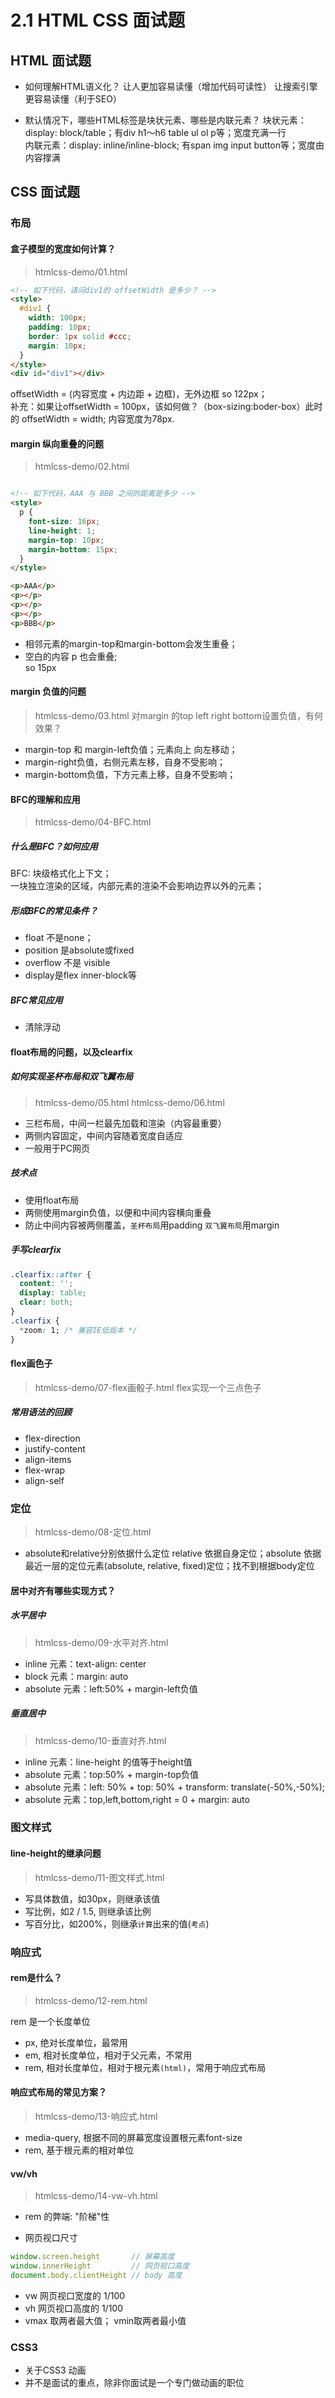 # 2.1 HTML CSS 面试题

## HTML 面试题

- 如何理解HTML语义化？
让人更加容易读懂（增加代码可读性） 
让搜索引擎更容易读懂（利于SEO）

- 默认情况下，哪些HTML标签是块状元素、哪些是内联元素？
块状元素：display: block/table；有div h1～h6 table ul ol p等；宽度充满一行  
内联元素：display: inline/inline-block; 有span img input button等；宽度由内容撑满

## CSS 面试题

### 布局
#### 盒子模型的宽度如何计算？
> htmlcss-demo/01.html
```html
<!-- 如下代码，请问div1的 offsetWidth 是多少？ -->
<style>
  #div1 {
    width: 100px;
    padding: 10px;
    border: 1px solid #ccc;
    margin: 10px;
  }
</style>
<div id="div1"></div>
```
offsetWidth = (内容宽度 + 内边距 + 边框)，无外边框 so 122px；  
补充：如果让offsetWidth = 100px，该如何做？（box-sizing:boder-box）此时的 offsetWidth = width; 内容宽度为78px.  

#### margin 纵向重叠的问题
> htmlcss-demo/02.html
```html

<!-- 如下代码，AAA 与 BBB 之间的距离是多少 -->
<style>
  p {
    font-size: 16px;
    line-height: 1;
    margin-top: 10px;
    margin-bottom: 15px;
  }
</style>

<p>AAA</p>
<p></p>
<p></p>
<p></p>
<p>BBB</p>
```
- 相邻元素的margin-top和margin-bottom会发生重叠；  
- 空白的内容 p 也会重叠;  
so 15px  

#### margin 负值的问题
> htmlcss-demo/03.html
对margin 的top left right bottom设置负值，有何效果？  
- margin-top 和 margin-left负值；元素向上 向左移动；  
- margin-right负值，右侧元素左移，自身不受影响；  
- margin-bottom负值，下方元素上移，自身不受影响；

#### BFC的理解和应用
>htmlcss-demo/04-BFC.html
##### 什么是BFC？如何应用  
BFC: 块级格式化上下文；  
一块独立渲染的区域，内部元素的渲染不会影响边界以外的元素；  
##### 形成BFC的常见条件？  
- float 不是none；
- position 是absolute或fixed
- overflow 不是 visible
- display是flex inner-block等
##### BFC常见应用
- 清除浮动

#### float布局的问题，以及clearfix

##### 如何实现圣杯布局和双飞翼布局
>htmlcss-demo/05.html htmlcss-demo/06.html
- 三栏布局，中间一栏最先加载和渲染（内容最重要）
- 两侧内容固定，中间内容随着宽度自适应
- 一般用于PC网页

##### 技术点
- 使用float布局
- 两侧使用margin负值，以便和中间内容横向重叠
- 防止中间内容被两侧覆盖，`圣杯布局`用padding `双飞翼布局`用margin

##### 手写clearfix  
```css
.clearfix::after {
  content: '';
  display: table;
  clear: both;
}
.clearfix {
  *zoom: 1; /* 兼容IE低版本 */
}
```

#### flex画色子
>htmlcss-demo/07-flex画骰子.html
flex实现一个三点色子
##### 常用语法的回顾
- flex-direction
- justify-content
- align-items
- flex-wrap
- align-self

### 定位
> htmlcss-demo/08-定位.html

- absolute和relative分别依据什么定位
relative 依据自身定位；absolute 依据最近一层的定位元素(absolute, relative, fixed)定位；找不到根据body定位

#### 居中对齐有哪些实现方式？
##### 水平居中
> htmlcss-demo/09-水平对齐.html

- inline 元素：text-align: center
- block 元素：margin: auto
- absolute 元素：left:50% + margin-left负值

##### 垂直居中
> htmlcss-demo/10-垂直对齐.html

- inline 元素：line-height 的值等于height值
- absolute 元素：top:50% + margin-top负值
- absolute 元素：left: 50% + top: 50% + transform: translate(-50%,-50%);
- absolute 元素：top,left,bottom,right = 0 + margin: auto

### 图文样式
#### line-height的继承问题
> htmlcss-demo/11-图文样式.html

- 写具体数值，如30px，则继承该值
- 写比例，如2 / 1.5, 则继承该比例
- 写百分比，如200%，则继承`计算`出来的值(`考点`)


### 响应式
#### rem是什么？
> htmlcss-demo/12-rem.html

rem 是一个长度单位
- px, 绝对长度单位，最常用
- em, 相对长度单位，相对于父元素，不常用
- rem, 相对长度单位，相对于根元素`(html)`，常用于响应式布局

#### 响应式布局的常见方案？
> htmlcss-demo/13-响应式.html

- media-query, 根据不同的屏幕宽度设置根元素font-size
- rem, 基于根元素的相对单位

#### vw/vh
> htmlcss-demo/14-vw-vh.html

- rem 的弊端: "阶梯"性

- 网页视口尺寸
```javascript
window.screen.height       // 屏幕高度
window.innerHeight         // 网页视口高度
document.body.clientHeight // body 高度
```
- vw 网页视口宽度的 1/100
- vh 网页视口高度的 1/100
- vmax 取两者最大值； vmin取两者最小值

### CSS3
- 关于CSS3 动画
- 并不是面试的重点，除非你面试是一个专门做动画的职位
